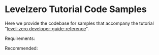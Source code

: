 # Levelzero Tutorial Code Samples

Here we provide the codebase for samples that accompany the tutorial "[level-zero developer-guide-reference](https://oneapi-src.github.io/level-zero-spec/level-zero/latest/index.html)". 

Requirements:

Recommended:
